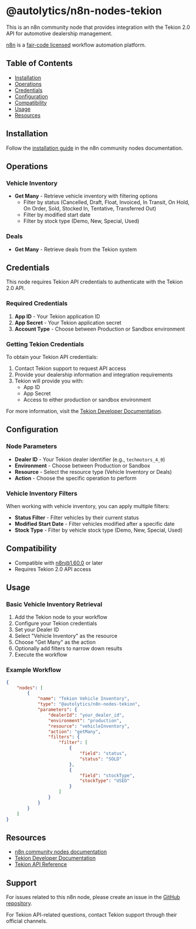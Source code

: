 # @autolytics/n8n-nodes-tekion

This is an n8n community node that provides integration with the Tekion 2.0 API for automotive dealership management.

[n8n](https://n8n.io/) is a [fair-code licensed](https://docs.n8n.io/reference/license/) workflow automation platform.

## Table of Contents

- [Installation](#installation)
- [Operations](#operations)
- [Credentials](#credentials)
- [Configuration](#configuration)
- [Compatibility](#compatibility)
- [Usage](#usage)
- [Resources](#resources)

## Installation

Follow the [installation guide](https://docs.n8n.io/integrations/community-nodes/installation/) in the n8n community nodes documentation.

## Operations

### Vehicle Inventory

- **Get Many** - Retrieve vehicle inventory with filtering options
  - Filter by status (Cancelled, Draft, Float, Invoiced, In Transit, On Hold, On Order, Sold, Stocked In, Tentative, Transferred Out)
  - Filter by modified start date
  - Filter by stock type (Demo, New, Special, Used)

### Deals

- **Get Many** - Retrieve deals from the Tekion system

## Credentials

This node requires Tekion API credentials to authenticate with the Tekion 2.0 API.

### Required Credentials

1. **App ID** - Your Tekion application ID
2. **App Secret** - Your Tekion application secret
3. **Account Type** - Choose between Production or Sandbox environment

### Getting Tekion Credentials

To obtain your Tekion API credentials:

1. Contact Tekion support to request API access
2. Provide your dealership information and integration requirements
3. Tekion will provide you with:
   - App ID
   - App Secret
   - Access to either production or sandbox environment

For more information, visit the [Tekion Developer Documentation](https://docs.tekioncloud.com).

## Configuration

### Node Parameters

- **Dealer ID** - Your Tekion dealer identifier (e.g., `techmotors_4_0`)
- **Environment** - Choose between Production or Sandbox
- **Resource** - Select the resource type (Vehicle Inventory or Deals)
- **Action** - Choose the specific operation to perform

### Vehicle Inventory Filters

When working with vehicle inventory, you can apply multiple filters:

- **Status Filter** - Filter vehicles by their current status
- **Modified Start Date** - Filter vehicles modified after a specific date
- **Stock Type** - Filter by vehicle stock type (Demo, New, Special, Used)

## Compatibility

- Compatible with n8n@1.60.0 or later
- Requires Tekion 2.0 API access

## Usage

### Basic Vehicle Inventory Retrieval

1. Add the Tekion node to your workflow
2. Configure your Tekion credentials
3. Set your Dealer ID
4. Select "Vehicle Inventory" as the resource
5. Choose "Get Many" as the action
6. Optionally add filters to narrow down results
7. Execute the workflow

### Example Workflow

```json
{
	"nodes": [
		{
			"name": "Tekion Vehicle Inventory",
			"type": "@autolytics/n8n-nodes-tekion",
			"parameters": {
				"dealerId": "your_dealer_id",
				"environment": "production",
				"resource": "vehicleInventory",
				"action": "getMany",
				"filters": {
					"filter": [
						{
							"field": "status",
							"status": "SOLD"
						},
						{
							"field": "stockType",
							"stockType": "USED"
						}
					]
				}
			}
		}
	]
}
```

## Resources

- [n8n community nodes documentation](https://docs.n8n.io/integrations/#community-nodes)
- [Tekion Developer Documentation](https://docs.tekioncloud.com)
- [Tekion API Reference](https://docs.tekioncloud.com/openapi)

## Support

For issues related to this n8n node, please create an issue in the [GitHub repository](https://github.com/Max-Integrations/n8n-nodes-tekion).

For Tekion API-related questions, contact Tekion support through their official channels.
